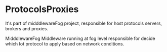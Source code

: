 # ProtocolsProxies
It's part of midddlewareFog project, responsible for host protocols servers, brokers and proxies.

MidddlewareFog 
Middleware running at fog level responsible for decide which Iot protocol to apply based on network conditions.

